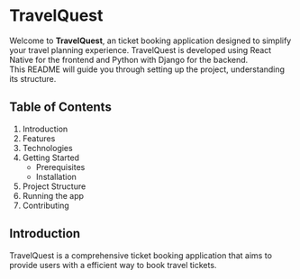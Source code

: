 # TravelQuest
Welcome to **TravelQuest**, an ticket booking application designed to simplify your travel planning experience. TravelQuest is developed using React Native for the frontend and Python with Django for the backend.  
This README will guide you through setting up the project, understanding its structure.

## Table of Contents
1. Introduction
2. Features
3. Technologies
4. Getting Started
   * Prerequisites
   * Installation
5. Project Structure
6. Running the app
7. Contributing

## Introduction 
TravelQuest is a comprehensive ticket booking application that aims to provide users with a efficient way to book travel tickets. 
